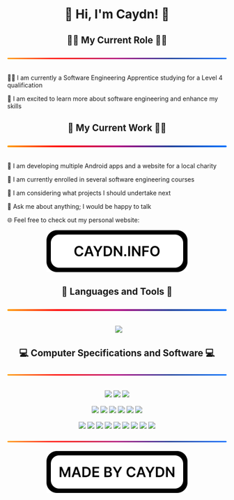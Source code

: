 <h1 align="center">👋 Hi, I'm Caydn!&nbsp👋</h1>
<div align="center"><h2>👨‍💻 My Current Role&nbsp👨‍💻</h2>
<img src='./gradient.svg' draggable="false"/>
</div>
<br>
<p>
👨‍🎓 I am currently a Software Engineering Apprentice studying for a Level 4 qualification

🚀 I am excited to learn more about software engineering and enhance my skills
</p>
<div align="center"><h2>👷 My Current Work&nbsp👷‍♂️</h2>
<img src='./gradient.svg' draggable="false"/>
</div>
<br>
<p>
🤖 I am developing multiple Android apps and a website for a local charity

🧠 I am currently enrolled in several software engineering courses

🤔 I am considering what projects I should undertake next

💬 Ask me about anything; I would be happy to talk

🌐 Feel free to check out my personal website:

<div align="center"> <a href="https://caydn.info" draggable="false"> <img src="./website.svg" draggable="false"/></a></div>
</p>
<div align="center"><h2>🔨 Languages and Tools&nbsp🔨</h2>
<img src='./gradient.svg' draggable="false"/>
</div>
<br>
<p align="center"> 
  <img src="https://skillicons.dev/icons?i=ableton,androidstudio,atom,codepen,css,eclipse,firebase,flutter,git,github,gitlab,html,idea,java,js,linux,md,postgres,py,raspberrypi,react,spring,stackoverflow,vscode&perline=6" draggable="false">
</p>
<div align="center"><h2>💻 Computer Specifications and Software&nbsp💻</h2>
<img src='./gradient.svg' draggable="false"/>
<p align="center">
<br>
<img src="https://img.shields.io/badge/AMD_Ryzen_5_2600X-ED1C24?style=for-the-badge&logo=amd&logoColor=white"/> <img src="https://img.shields.io/badge/NVIDIA_GTX_1050_Ti-76B900?style=for-the-badge&logo=nvidia&logoColor=white"/> <img src="https://img.shields.io/badge/Windows_10_Pro-0078D6?style=for-the-badge&logo=windows&logoColor=white"/>
<br>
<br>
<img src="https://img.shields.io/badge/Atom-66595C?style=for-the-badge&logo=Atom&logoColor=white"/> <img src="https://img.shields.io/badge/Eclipse-2C2255?style=for-the-badge&logo=eclipse&logoColor=white"/> <img src="https://img.shields.io/badge/IntelliJ_IDEA-000000.svg?style=for-the-badge&logo=intellij-idea&logoColor=white"/> <img src="https://img.shields.io/badge/PyCharm-000000.svg?&style=for-the-badge&logo=PyCharm&logoColor=white"/> <img src="https://img.shields.io/badge/sublime_text-%23575757.svg?&style=for-the-badge&logo=sublime-text&logoColor=white"/> <img src="https://img.shields.io/badge/VS_Code-0078D4?style=for-the-badge&logo=visual%20studio%20code&logoColor=white"/>
<br>
<br>
<img src="https://img.shields.io/badge/affinity-%237E4DD2.svg?style=for-the-badge&logo=affinity-photo&logoColor=white"/> <img src="https://img.shields.io/badge/Discord-5865F2?style=for-the-badge&logo=discord&logoColor=white"/> <img src="https://img.shields.io/badge/DuckDuckGo-DE5833?style=for-the-badge&logo=DuckDuckGo&logoColor=white"/> <img src="https://img.shields.io/badge/Firefox-FF7139?style=for-the-badge&logo=Firefox-Browser&logoColor=white"/> <img src="https://img.shields.io/badge/GIT-E44C30?style=for-the-badge&logo=git&logoColor=white"/> <img src="https://img.shields.io/badge/Signal-3A76F0?style=for-the-badge&logo=signal&logoColor=white"/> <img src="https://img.shields.io/badge/Steam-000000?style=for-the-badge&logo=steam&logoColor=white"/> <img src="https://img.shields.io/badge/Spotify-1ED760?&style=for-the-badge&logo=spotify&logoColor=white"/> <img src="https://img.shields.io/badge/VirtualBox-21416b?style=for-the-badge&logo=VirtualBox&logoColor=white"/>
</p>
<img src='./gradient.svg' draggable="false"/>
</div>
<br>
<div align="center"> <img src="./credit.svg" draggable="false"/></div>
